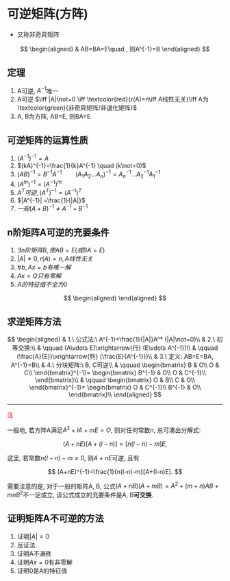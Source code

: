 # 可逆矩阵(方阵)

- 又称非奇异矩阵

$$
\begin{aligned}
	& AB=BA=E\quad , 则A^{-1}=B
\end{aligned}
$$

## 定理

1. A可逆, $A^{-1}$唯一
2. A可逆 $\iff |A|\not=0 \iff \textcolor{red}{r(A)=n\iff A线性无关}\iff A为\textcolor{green}{非奇异矩阵/非退化矩阵}$
3. A, B为方阵, AB=E, 则BA=E

## 可逆矩阵的运算性质

1. $(A^{-1})^{-1}=A$
2. $(kA)^{-1}=\frac{1}{k}A^{-1} \quad (k\not=0)$
3. $(AB)^{-1}=B^{-1}A^{-1} \qquad (A_1A_2\dots A_n)^{-1}=A_n^{-1}\dots A_2^{-1}A_1^{-1}$
4. $(A^m)^{-1}=(A^{-1})^m$
5. $A^T可逆, (A^T)^{-1}=(A^{-1})^T$
6. $|A^{-1}| =\frac{1}{|A|}$
7. $一般(A+B)^{-1}\not= A^{-1}+B^{-1}$

## n阶矩阵A可逆的充要条件

1. $\exists n阶矩阵B, 使AB=E(或BA=E)$
2. $|A|\not=0, r(A)=n, A线性无关$
3. $\forall b, Ax=b有唯一解$
4. $Ax=O只有零解$
5. $A的特征值不全为0$

$$
\begin{aligned}
\end{aligned}
$$

## 求逆矩阵方法

$$
\begin{aligned}
	& 1.\ 公式法:\ A^{-1}=\frac{1}{|A|}A^* (|A|\not=0)\\
	& 2.\ 初等交换:\\
	& \qquad (A\vdots E)\xrightarrow{行} (E\vdots A^{-1})\\
	& \qquad (\frac{A}{E})\xrightarrow{列} (\frac{E}{A^{-1}})\\
	& 3.\ 定义: AB=E=BA, A^{-1}=B\\
	& 4.\ 分块矩阵:\ B, C可逆\\
	& \qquad
	\begin{bmatrix}
		B & O\\
		O & C\\
	\end{bmatrix}^{-1}=
	\begin{bmatrix}
		B^{-1} & O\\
		O & C^{-1}\\
	\end{bmatrix}\\
	& \qquad
	\begin{bmatrix}
		O & B\\
		C & O\\
	\end{bmatrix}^{-1}=
	\begin{bmatrix}
		O & C^{-1}\\
		B^{-1} & O\\
	\end{bmatrix}\\
\end{aligned}
$$

---

<font color=red>注</font>

一般地, 若方阵A满足$A^2+lA+mE=O$,
则对任何常数n, 总可凑出分解式:

$$
(A+nE)[A+(l-n)]=[n(l-n)-m]E,
$$

这里, 若常数$n(l-n)-m\not=0$, 则$A+nE$可逆, 且有

$$
(A+nE)^{-1}=\frac{1}{n(l-n)-m}[A+(l-n)E].
$$

需要注意的是, 对于一般的矩阵A, B,
公式$(A+nB)(A+mB)=A^2+(m+n)AB+mnB^2$不一定成立,
该公式成立的充要条件是A, B**可交换**.

## 证明矩阵A不可逆的方法

1. 证明$|A| =0$
2. 反证法
3. 证明A不满秩
4. 证明$Ax=0$有非零解
5. 证明0是A的特征值
